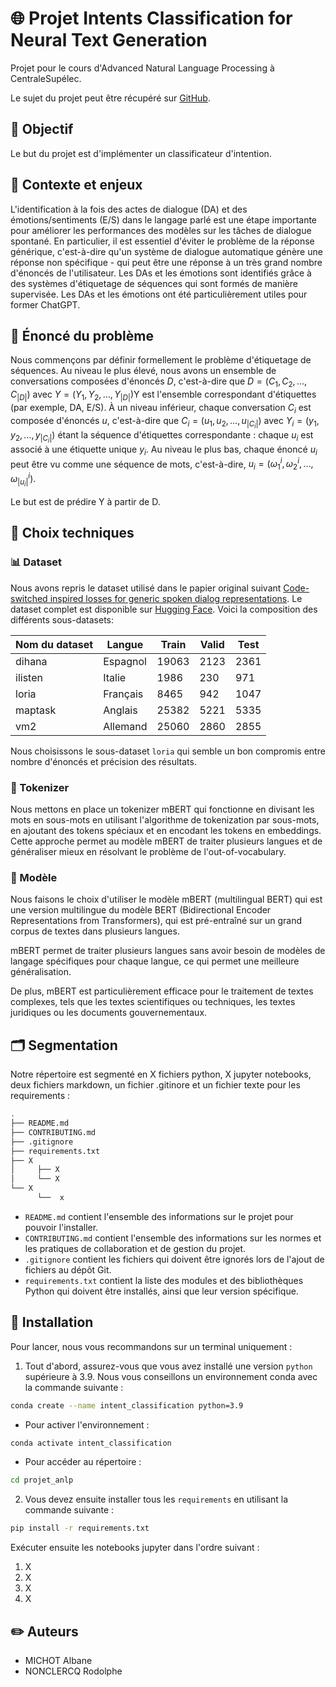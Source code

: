 # :globe_with_meridians: Projet Intents Classification for Neural Text Generation
Projet pour le cours d'Advanced Natural Language Processing à CentraleSupélec. 

Le sujet du projet peut être récupéré sur [GitHub](https://github.com/PierreColombo/NLP_CS/blob/main/project/project_3_intent.md).

## 🎯 Objectif
Le but du projet est d'implémenter un classificateur d'intention. 

## 📌 Contexte et enjeux
L'identification à la fois des actes de dialogue (DA) et des émotions/sentiments (E/S) dans le langage parlé est une étape importante pour améliorer les performances des modèles sur les tâches de dialogue spontané. En particulier, il est essentiel d'éviter le problème de la réponse générique, c'est-à-dire qu'un système de dialogue automatique génère une réponse non spécifique - qui peut être une réponse à un très grand nombre d'énoncés de l'utilisateur. Les DAs et les émotions sont identifiés grâce à des systèmes d'étiquetage de séquences qui sont formés de manière supervisée. Les DAs et les émotions ont été particulièrement utiles pour former ChatGPT.

## :page_facing_up: Énoncé du problème
Nous commençons par définir formellement le problème d'étiquetage de séquences. Au niveau le plus élevé, nous avons un ensemble de conversations composées d'énoncés $D$, c'est-à-dire que $D = (C_1,C_2,\dots,C_{|D|})$ avec $Y= (Y_1,Y_2,\dots,Y_{|D|})$Y est l'ensemble correspondant d'étiquettes (par exemple, DA, E/S). À un niveau inférieur, chaque conversation $C_i$ est composée d'énoncés $u$, c'est-à-dire que $C_i= (u_1,u_2,\dots,u_{|C_i|})$ avec $Y_i = (y_1, y_2, \dots, y_{|C_i|})$ étant la séquence d'étiquettes correspondante : chaque $u_i$ est associé à une étiquette unique $y_i$. Au niveau le plus bas, chaque énoncé $u_i$ peut être vu comme une séquence de mots, c'est-à-dire, $u_i = (\omega^i_1, \omega^i_2, \dots, \omega^i_{|u_i|})$.

Le but est de prédire Y à partir de D.

## 🤔 Choix techniques
### 📊 Dataset
Nous avons repris le dataset utilisé dans le papier original suivant [Code-switched inspired losses for generic spoken dialog representations](https://arxiv.org/pdf/2108.12465.pdf). Le dataset complet est disponible sur [Hugging Face](https://huggingface.co/datasets/miam).
Voici la composition des différents sous-datasets:

| Nom du dataset           | Langue                                             | Train                    | Valid                    | Test                    |
|--------------------------|----------------------------------------------------|--------------------------|--------------------------|-------------------------|
| dihana                   | Espagnol                                           | 19063                    | 2123                     |2361                     |     
| ilisten                  | Italie                                             | 1986                     | 230                      |971                      |    
| loria                    | Français                                           | 8465                     | 942                      |1047                     |    
| maptask                  | Anglais                                            | 25382                    | 5221                     |5335           |             
| vm2                      | Allemand                                           | 25060                    | 2860                     |2855   |         

Nous choisissons le sous-dataset `loria` qui semble un bon compromis entre nombre d'énoncés et précision des résultats.

### 🔡 Tokenizer 
Nous mettons en place un tokenizer mBERT qui fonctionne en divisant les mots en sous-mots en utilisant l'algorithme de tokenization par sous-mots, en ajoutant des tokens spéciaux et en encodant les tokens en embeddings. Cette approche permet au modèle mBERT de traiter plusieurs langues et de généraliser mieux en résolvant le problème de l'out-of-vocabulary.

### 🤖 Modèle
Nous faisons le choix d'utiliser le modèle mBERT (multilingual BERT) qui est une version multilingue du modèle BERT (Bidirectional Encoder Representations from 
Transformers), qui est pré-entraîné sur un grand corpus de textes dans plusieurs langues.

mBERT permet de traiter plusieurs langues sans avoir besoin de modèles de langage spécifiques pour chaque langue, ce qui permet une meilleure généralisation.

De plus, mBERT est particulièrement efficace pour le traitement de textes complexes, tels que les textes scientifiques ou techniques, les textes juridiques ou les 
documents gouvernementaux.

## :card_index_dividers: Segmentation
Notre répertoire est segmenté en X fichiers python, X jupyter notebooks, deux fichiers markdown, un fichier .gitinore et un fichier texte pour les requirements :

```bash 
.
├── README.md
├── CONTRIBUTING.md
├── .gitignore
├── requirements.txt 
├── X
│     ├── X
│     └── X
└── X
      └──  x

```

- ``README.md`` contient l'ensemble des informations sur le projet pour pouvoir l'installer.
- ``CONTRIBUTING.md`` contient l'ensemble des informations sur les normes et les pratiques de collaboration et de gestion du projet.
- ``.gitignore`` contient les fichiers qui doivent être ignorés lors de l'ajout de fichiers au dépôt Git.
- ``requirements.txt`` contient la liste des modules et des bibliothèques Python qui doivent être installés, ainsi que leur version spécifique.

## :wrench: Installation
Pour lancer, nous vous recommandons sur un terminal uniquement :

1. Tout d'abord, assurez-vous que vous avez installé une version `python` supérieure à 3.9. Nous vous conseillons un environnement conda avec la commande suivante : 
```bash
conda create --name intent_classification python=3.9
```
- Pour activer l'environnement :
```bash
conda activate intent_classification
```
- Pour accéder au répertoire : 
```bash
cd projet_anlp
```

2. Vous devez ensuite installer tous les `requirements` en utilisant la commande suivante :
```bash
pip install -r requirements.txt
```

Exécuter ensuite les notebooks jupyter dans l'ordre suivant : 

1. X
2. X
3. X
4. X

## :pencil2: Auteurs
- MICHOT Albane
- NONCLERCQ Rodolphe



